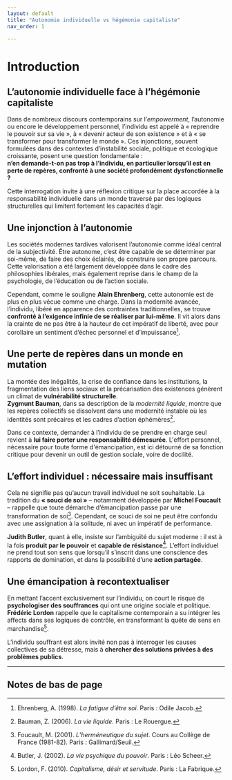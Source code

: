 ```yaml
---
layout: default
title: "Autonomie individuelle vs hégémonie capitaliste"
nav_order: 1

---
```


# Introduction  
## L’autonomie individuelle face à l’hégémonie capitaliste

Dans de nombreux discours contemporains sur l’*empowerment*, l’autonomie ou encore le développement personnel, l’individu est appelé à « reprendre le pouvoir sur sa vie », à « devenir acteur de son existence » et à « se transformer pour transformer le monde ». Ces injonctions, souvent formulées dans des contextes d’instabilité sociale, politique et écologique croissante, posent une question fondamentale :  
**n’en demande-t-on pas trop à l’individu, en particulier lorsqu’il est en perte de repères, confronté à une société profondément dysfonctionnelle ?**

Cette interrogation invite à une réflexion critique sur la place accordée à la responsabilité individuelle dans un monde traversé par des logiques structurelles qui limitent fortement les capacités d’agir.

## Une injonction à l’autonomie

Les sociétés modernes tardives valorisent l’autonomie comme idéal central de la subjectivité. Être autonome, c’est être capable de se déterminer par soi-même, de faire des choix éclairés, de construire son propre parcours. Cette valorisation a été largement développée dans le cadre des philosophies libérales, mais également reprise dans le champ de la psychologie, de l’éducation ou de l’action sociale.

Cependant, comme le souligne **Alain Ehrenberg**, cette autonomie est de plus en plus vécue comme une charge. Dans la modernité avancée, l’individu, libéré en apparence des contraintes traditionnelles, se trouve **confronté à l’exigence infinie de se réaliser par lui-même**. Il vit alors dans la crainte de ne pas être à la hauteur de cet impératif de liberté, avec pour corollaire un sentiment d’échec personnel et d’impuissance[^1].

## Une perte de repères dans un monde en mutation

La montée des inégalités, la crise de confiance dans les institutions, la fragmentation des liens sociaux et la précarisation des existences génèrent un climat de **vulnérabilité structurelle**.  
**Zygmunt Bauman**, dans sa description de la *modernité liquide*, montre que les repères collectifs se dissolvent dans une modernité instable où les identités sont précaires et les cadres d’action éphémères[^2].

Dans ce contexte, demander à l’individu de se prendre en charge seul revient à **lui faire porter une responsabilité démesurée**. L'effort personnel, nécessaire pour toute forme d'émancipation, est ici détourné de sa fonction critique pour devenir un outil de gestion sociale, voire de docilité.

## L’effort individuel : nécessaire mais insuffisant

Cela ne signifie pas qu’aucun travail individuel ne soit souhaitable. La tradition du **« souci de soi »** – notamment développée par **Michel Foucault** – rappelle que toute démarche d’émancipation passe par une transformation de soi[^3]. Cependant, ce souci de soi ne peut être confondu avec une assignation à la solitude, ni avec un impératif de performance.

**Judith Butler**, quant à elle, insiste sur l’ambiguïté du sujet moderne : il est à la fois **produit par le pouvoir** et **capable de résistance**[^4]. L’effort individuel ne prend tout son sens que lorsqu’il s’inscrit dans une conscience des rapports de domination, et dans la possibilité d’une **action partagée**.

## Une émancipation à recontextualiser

En mettant l’accent exclusivement sur l’individu, on court le risque de **psychologiser des souffrances** qui ont une origine sociale et politique. **Frédéric Lordon** rappelle que le capitalisme contemporain a su intégrer les affects dans ses logiques de contrôle, en transformant la quête de sens en marchandise[^5].

L’individu souffrant est alors invité non pas à interroger les causes collectives de sa détresse, mais à **chercher des solutions privées à des problèmes publics**.

---

## Notes de bas de page

[^1]: Ehrenberg, A. (1998). *La fatigue d’être soi*. Paris : Odile Jacob.
[^2]: Bauman, Z. (2006). *La vie liquide*. Paris : Le Rouergue.
[^3]: Foucault, M. (2001). *L’herméneutique du sujet*. Cours au Collège de France (1981-82). Paris : Gallimard/Seuil.
[^4]: Butler, J. (2002). *La vie psychique du pouvoir*. Paris : Léo Scheer.
[^5]: Lordon, F. (2010). *Capitalisme, désir et servitude*. Paris : La Fabrique.

